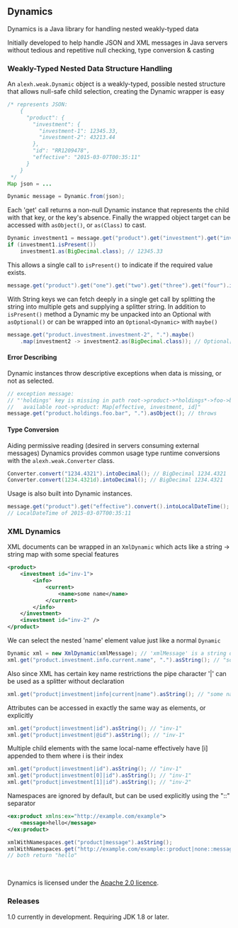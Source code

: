 Dynamics
------

Dynamics is a Java library for handling nested weakly-typed data

Initially developed to help handle JSON and XML messages in Java servers without tedious and repetitive null checking, type conversion & casting

### Weakly-Typed Nested Data Structure Handling

An `alexh.weak.Dynamic` object is a weakly-typed, possible nested structure that allows null-safe child selection, creating the Dynamic wrapper is easy
```java
/* represents JSON:
    {
      "product": {
        "investment": {
          "investment-1": 12345.33,
          "investment-2": 43213.44
        },
        "id": "RR1209478",
        "effective": "2015-03-07T00:35:11"
      }
    }
 */
Map json = ...

Dynamic message = Dynamic.from(json);
```

Each 'get' call returns a non-null Dynamic instance that represents the child with that key, or the key's absence. Finally the wrapped object target can be accessed with `asObject()`, or `as(Class)` to cast.

```java
Dynamic investment1 = message.get("product").get("investment").get("investment-1");
if (investment1.isPresent())
    investment1.as(BigDecimal.class); // 12345.33
```

This allows a single call to `isPresent()` to indicate if the required value exists.

```java
message.get("product").get("one").get("two").get("three").get("four").isPresent(); // false

```

With String keys we can fetch deeply in a single get call by splitting the string into multiple gets and supplying a splitter string. In addition to `isPresent()` method a Dynamic my be unpacked into an Optional with `asOptional()` or can be wrapped into an `Optional<Dynamic>` with `maybe()`

```java
message.get("product.investment.investment-2", ".").maybe()
    .map(investment2 -> investment2.as(BigDecimal.class)); // Optional[43213.44]
```
#### Error Describing

Dynamic instances throw descriptive exceptions when data is missing, or not as selected.
```java
// exception message: 
// "'holdings' key is missing in path root->product->*holdings*->foo->bar, 
//   available root->product: Map[effective, investment, id]"
message.get("product.holdings.foo.bar", ".").asObject(); // throws
```
#### Type Conversion

Aiding permissive reading (desired in servers consuming external messages) Dynamics provides common usage type runtime conversions with the `alexh.weak.Converter` class.
```java
Converter.convert("1234.4321").intoDecimal(); // BigDecimal 1234.4321
Converter.convert(1234.4321d).intoDecimal(); // BigDecimal 1234.4321
```
Usage is also built into Dynamic instances.
```java
message.get("product").get("effective").convert().intoLocalDateTime(); 
// LocalDateTime of 2015-03-07T00:35:11
```

### XML Dynamics

XML documents can be wrapped in an `XmlDynamic` which acts like a string -> string map with some special features
```xml
<product>
    <investment id="inv-1">
        <info>
            <current>
                <name>some name</name>
            </current>
        </info>
    </investment>
    <investment id="inv-2" />
</product>
```
We can select the nested 'name' element value just like a normal `Dynamic`
```java
Dynamic xml = new XmlDynamic(xmlMessage); // 'xmlMessage' is a string of the above xml
xml.get("product.investment.info.current.name", ".").asString(); // "some name"
```
Also since XML has certain key name restrictions the pipe character '|' can be used as a splitter without declaration 
```java
xml.get("product|investment|info|current|name").asString(); // "some name"
```
Attributes can be accessed in exactly the same way as elements, or explicitly
```java
xml.get("product|investment|id").asString(); // "inv-1"
xml.get("product|investment|@id").asString(); // "inv-1"
```
Multiple child elements with the same local-name effectively have [i] appended to them where i is their index
```java
xml.get("product|investment|id").asString(); // "inv-1"
xml.get("product|investment[0]|id").asString(); // "inv-1"
xml.get("product|investment[1]|id").asString(); // "inv-2"
```
Namespaces are ignored by default, but can be used explicitly using the "::" separator
```xml
<ex:product xmlns:ex="http://example.com/example">
    <message>hello</message>
</ex:product>
```
```java
xmlWithNamespaces.get("product|message").asString();
xmlWithNamespaces.get("http://example.com/example::product|none::message").asString(); 
// both return "hello"
```
<br/>

Dynamics is licensed under the [Apache 2.0 licence](http://www.apache.org/licenses/LICENSE-2.0.html).

### Releases

1.0 currently in development. Requiring JDK 1.8 or later.
